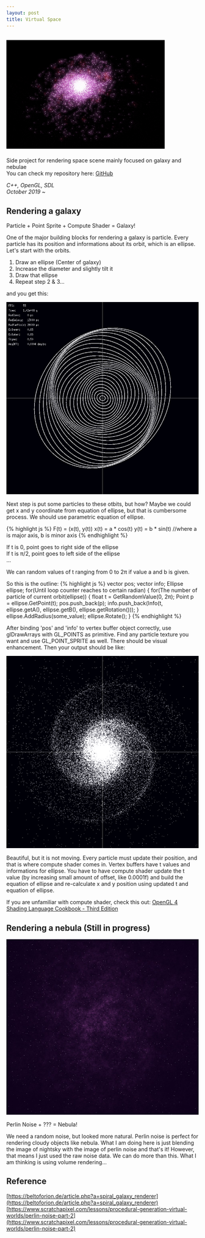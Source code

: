```yaml
---
layout: post
title: Virtual Space
---
```


<head>
  <!-- Place your kit's code here -->
  <script src="https://kit.fontawesome.com/de7d103504.js" crossorigin="anonymous"></script>
</head>

![Galaxy](/assets/Galaxy.gif)
-----

Side project for rendering space scene mainly focused on galaxy and nebulae<br/>
You can check my repository here: <i class="fab fa-github"></i>[GitHub](https://github.com/jooho556/Virtual-Space)

<em>C++, OpenGL, SDL<br/>
October 2019 ~ </em>

## Rendering a galaxy

<div class="message">
  Particle + Point Sprite + Compute Shader = Galaxy!
</div>

One of the major building blocks for rendering a galaxy is particle. Every particle has its position and informations about its orbit, which is an ellipse. Let's start with the orbits.

1. Draw an ellipse (Center of galaxy)
2. Increase the diameter and slightly tilt it
3. Draw that ellipse
4. Repeat step 2 & 3...

and you get this:

![Orbits](/assets/Orbits.png)

Next step is put some particles to these otbits, but how? Maybe we could get x and y coordinate from equation of ellipse, but that is cumbersome process. We should use parametric equation of ellipse.

{% highlight js %}
F(t) = (x(t), y(t))
x(t) = a * cos(t)
y(t) = b * sin(t)
//where a is major axis, b is minor axis
{% endhighlight %}

If t is 0, point goes to right side of the ellipse<br/>
If t is π/2, point goes to left side of the ellipse<br/>
...

We can random values of t ranging from 0 to 2π if value a and b is given.

So this is the outline:
{% highlight js %}
vector<Point> pos;
vector<Info> info;
Ellipse ellipse;
for(Until loop counter reaches to certain radian)
{
  for(The number of particle of current orbit(ellipse))
  {
    float t = GetRandomValue(0, 2π);
    Point p = ellipse.GetPoint(t);
    pos.push_back(p);
    info.push_back(Info(t, ellipse.getA(), 
      ellipse.getB(), ellipse.getRotation()));
  }
  ellipse.AddRadius(some_value);
  ellipse.Rotate();
}
{% endhighlight %}

After binding 'pos' and 'info' to vertex buffer object correctly, use glDrawArrays with GL_POINTS as primitive. Find any particle texture you want and use GL_POINT_SPRITE as well. There should be visual enhancement. Then your output should be like:

![Nebula](/assets/Galaxy_unfinished.png)

Beautiful, but it is not moving. Every particle must update their position, and that is where compute shader comes in. Vertex buffers have t values and informations for ellipse. You have to have compute shader update the t value (by increasing small amount of offset, like 0.0001f) and build the equation of ellipse and re-calculate x and y position using updated t and equation of ellipse.

If you are unfamiliar with compute shader, check this out: [OpenGL 4 Shading Language Cookbook - Third Edition](https://www.oreilly.com/library/view/opengl-4-shading/9781789342253/)


## Rendering a nebula (Still in progress)

![Nebula](/assets/Nebula.jpg)

<div class="message">
  Perlin Noise + ??? = Nebula!
</div>

We need a random noise, but looked more natural. Perlin noise is perfect for rendering cloudy objects like nebula. What I am doing here is just blending the image of nightsky with the image of perlin noise and that's it! However, that means I just used the raw noise data. We can do more than this. What I am thinking is using volume rendering...

## Reference
[https://beltoforion.de/article.php?a=spiral_galaxy_renderer](https://beltoforion.de/article.php?a=spiral_galaxy_renderer)
[https://www.scratchapixel.com/lessons/procedural-generation-virtual-worlds/perlin-noise-part-2](https://www.scratchapixel.com/lessons/procedural-generation-virtual-worlds/perlin-noise-part-2)
